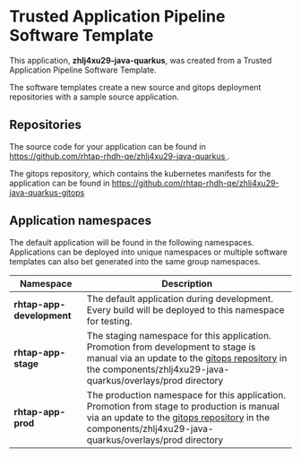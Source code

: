# Trusted Application Pipeline Software Template

This application, **zhlj4xu29-java-quarkus**, was created from a Trusted Application Pipeline Software Template.

The software templates create a new source and gitops deployment repositories with a sample source application. 

## Repositories

The source code for your application can be found in [https://github.com/rhtap-rhdh-qe/zhlj4xu29-java-quarkus ](https://github.com/rhtap-rhdh-qe/zhlj4xu29-java-quarkus ).
 
The gitops repository, which contains the kubernetes manifests for the application can be found in 
[https://github.com/rhtap-rhdh-qe/zhlj4xu29-java-quarkus-gitops ](https://github.com/rhtap-rhdh-qe/zhlj4xu29-java-quarkus-gitops ) 

## Application namespaces 

The default application will be found in the following namespaces. Applications can be deployed into unique namespaces or multiple software templates can also bet generated into the same group namespaces.  

|  Namespace   |  Description   |  
| -------- | -------- |   
| **rhtap-app-development** | The default application during development. Every build will be deployed to this namespace for testing. | 
| **rhtap-app-stage** | The staging namespace for this application. Promotion from development to stage is manual via an update to the [gitops repository](https://github.com/rhtap-rhdh-qe/zhlj4xu29-java-quarkus-gitops ) in the components/zhlj4xu29-java-quarkus/overlays/prod directory |  
| **rhtap-app-prod** | The production namespace for this application. Promotion from stage to production is manual via an update to the [gitops repository](https://github.com/rhtap-rhdh-qe/zhlj4xu29-java-quarkus-gitops ) in the components/zhlj4xu29-java-quarkus/overlays/prod directory | 